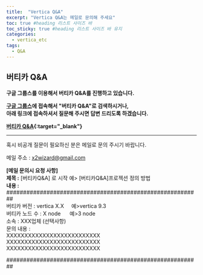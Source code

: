 ```yaml
---
title:  "Vertica Q&A"
excerpt: "Vertica Q&A는 메일로 문의해 주세요"
toc: true #heading 리스트 사이즈 바
toc_sticky: true #heading 리스트 사이즈 바 유지
categories:
  - vertica_etc
tags:
  - Q&A
---
```


## 버티카 Q&A

**구글 그룹스를 이용해서 버티카 Q&A를 진행하고 있습니다.**  

**[구글 그룹스](https://groups.google.com/forum/?hl=ko#!overview)에 접속해서 "버티카 Q&A"로 검색하시거나,   
아래 링크에 접속하셔서 질문해 주시면 답변 드리도록 하겠습니다.**  

**[버티카 Q&A](https://groups.google.com/forum/#!forum/vertica_qna){:target="_blank"}**  
  

----------------------------------------------------------------  
혹시 비공개 질문이 필요하신 분은 메일로 문의 주시기 바랍니다.  
  
메일 주소 : x2wizard@gmail.com  
  
**[메일 문의시 요청 사항]**   
**제목 :** [버티카Q&A] 로 시작 예> [버티카Q&A]프로젝션 정의 방법  
**내용 :**   
##########################################################  
버티카 버전 : vertica X.X &nbsp;&nbsp;&nbsp; 예>vertica 9.3  
버티카 노드 수 : X node &nbsp;&nbsp;&nbsp;&nbsp; 예>3 node  
소속 : XXX업체 (선택사항)  
문의 내용 :   
XXXXXXXXXXXXXXXXXXXXXXXXXX  
XXXXXXXXXXXXXXXXXXXXXXXXXX  
XXXXXXXXXXXXXXXXXXXXXXXXXX  
  
##########################################################  


